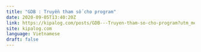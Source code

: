 ```yaml
---
title: "GDB : Truyền tham số cho program"
date: 2020-09-05T13:40:20Z
link: https://kipalog.com/posts/GDB---Truyen-tham-so-cho-program?utm_medium=RSS&utm_source=news.12bit.vn
site: kipalog.com
language: Vietnamese
draft: false
---
```

